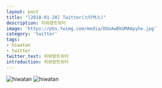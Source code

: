 ```yaml
---
layout: post
title: "[2018-01-28] Twitter(스타벅스)"
description: 히와땅트위터
image: 'https://pbs.twimg.com/media/DUoAwBkUMAApyhe.jpg'
category: 'twitter'
tags:
- hiwatan
- twitter
twitter_text: 히와땅트위터
introduction: 히와땅트위터
---
```

![hiwatan](https://pbs.twimg.com/media/DUoAwBdUQAMrpkg.jpg)
![hiwatan](https://pbs.twimg.com/media/DUoAwBiVwAEp9go.jpg)

